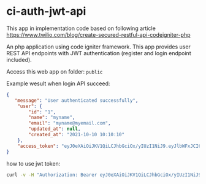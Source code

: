 # ci-auth-jwt-api
This app in implementation code based on following article https://www.twilio.com/blog/create-secured-restful-api-codeigniter-php  
  
An php application using code igniter framework. This app provides user REST API endpoints with JWT authentication (register and login endpoint included).  

Access this web app on folder: `public`  

Example wesult when login API succeed:
```json
{
   "message": "User authenticated successfully",
    "user": {
        "id": "1",
        "name": "myname",
        "email": "myname@myemail.com",
        "updated_at": null,
        "created_at": "2021-10-10 10:10:10"
    },
    "access_token": "eyJ0eXAiOiJKV1QiLCJhbGciOx/yIUzI1NiJ9.eyJlbWFxJCI6ImpheWFAZW1haWwuY29tIiwiaWF0IjoxNjM1MDAxOTAwLCJleHAiOjE2MzUwMDU1MDB9.aoC5-SOv2r29m3C1MkWSYA5SCSnQ3QuUIVM4rtgajsE"  
}
```

how to use jwt token:  
```bash
curl -v -H "Authorization: Bearer eyJ0eXAiOiJKV1QiLCJhbGciOx/yIUzI1NiJ9.eyJlbWFxJCI6ImpheWFAZW1haWwuY29tIiwiaWF0IjoxNjM1MDAxOTAwLCJleHAiOjE2MzUwMDU1MDB9.aoC5-SOv2r29m3C1MkWSYA5SCSnQ3QuUIVM4rtgajsE" http://example.com/api/dosomething
```
